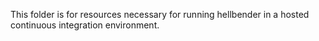 This folder is for resources necessary for running hellbender in a hosted continuous integration environment.
